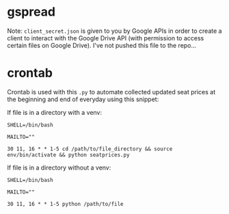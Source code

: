 # gspread

Note: `client_secret.json` is given to you by Google APIs in order to create a client to interact with the Google Drive API (with permission to access certain files on Google Drive). I've not pushed this file to the repo...

# crontab
Crontab is used with this `.py` to automate collected updated seat prices at the beginning and end of everyday using this snippet:

If file is in a directory with a venv:
```
SHELL=/bin/bash

MAILTO=""

30 11, 16 * * 1-5 cd /path/to/file_directory && source env/bin/activate && python seatprices.py
```

If file is in a directory without a venv:
```
SHELL=/bin/bash

MAILTO=""

30 11, 16 * * 1-5 python /path/to/file
```
